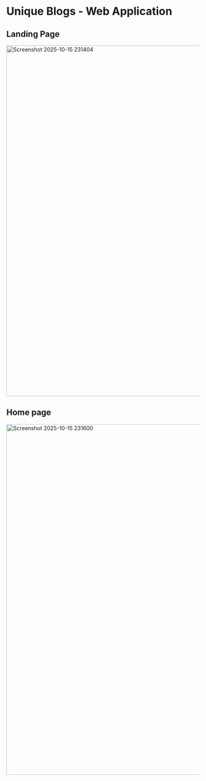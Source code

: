 # Unique Blogs - Web Application

## Landing Page
<img width="1904" height="914" alt="Screenshot 2025-10-15 231404" src="https://github.com/user-attachments/assets/1cd5e2a4-0161-4b72-ab11-717488b1999e" />


## Home page
<img width="1905" height="913" alt="Screenshot 2025-10-15 231600" src="https://github.com/user-attachments/assets/4209e4c1-fe90-4684-98a2-42fa942809ff" />
